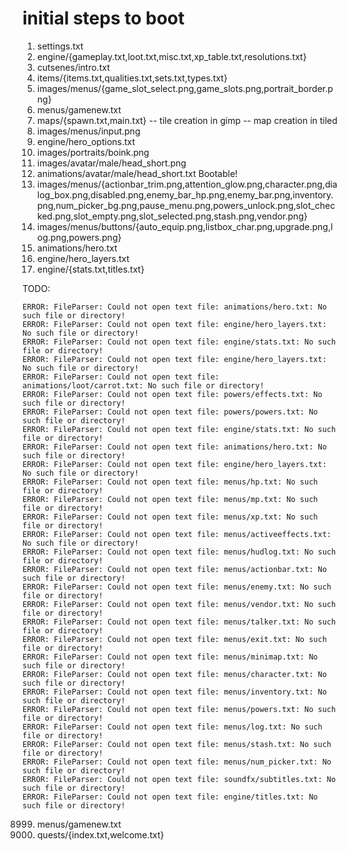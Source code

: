 # initial steps to boot

1. settings.txt
2. engine/{gameplay.txt,loot.txt,misc.txt,xp_table.txt,resolutions.txt}
3. cutsenes/intro.txt
4. items/{items.txt,qualities.txt,sets.txt,types.txt}
5. images/menus/{game_slot_select.png,game_slots.png,portrait_border.png}
6. menus/gamenew.txt
7. maps/{spawn.txt,main.txt} -- tile creation in gimp -- map creation in tiled
8. images/menus/input.png
9. engine/hero_options.txt
10. images/portraits/boink.png
11. images/avatar/male/head_short.png
12. animations/avatar/male/head_short.txt
Bootable!
13. images/menus/{actionbar_trim.png,attention_glow.png,character.png,dialog_box.png,disabled.png,enemy_bar_hp.png,enemy_bar.png,inventory.png,num_picker_bg.png,pause_menu.png,powers_unlock.png,slot_checked.png,slot_empty.png,slot_selected.png,stash.png,vendor.png}
14. images/menus/buttons/{auto_equip.png,listbox_char.png,upgrade.png,log.png,powers.png}
15. animations/hero.txt
16. engine/hero_layers.txt
17. engine/{stats.txt,titles.txt}

TODO:
```
ERROR: FileParser: Could not open text file: animations/hero.txt: No such file or directory!
ERROR: FileParser: Could not open text file: engine/hero_layers.txt: No such file or directory!
ERROR: FileParser: Could not open text file: engine/stats.txt: No such file or directory!
ERROR: FileParser: Could not open text file: engine/hero_layers.txt: No such file or directory!
ERROR: FileParser: Could not open text file: animations/loot/carrot.txt: No such file or directory!
ERROR: FileParser: Could not open text file: powers/effects.txt: No such file or directory!
ERROR: FileParser: Could not open text file: powers/powers.txt: No such file or directory!
ERROR: FileParser: Could not open text file: engine/stats.txt: No such file or directory!
ERROR: FileParser: Could not open text file: animations/hero.txt: No such file or directory!
ERROR: FileParser: Could not open text file: engine/hero_layers.txt: No such file or directory!
ERROR: FileParser: Could not open text file: menus/hp.txt: No such file or directory!
ERROR: FileParser: Could not open text file: menus/mp.txt: No such file or directory!
ERROR: FileParser: Could not open text file: menus/xp.txt: No such file or directory!
ERROR: FileParser: Could not open text file: menus/activeeffects.txt: No such file or directory!
ERROR: FileParser: Could not open text file: menus/hudlog.txt: No such file or directory!
ERROR: FileParser: Could not open text file: menus/actionbar.txt: No such file or directory!
ERROR: FileParser: Could not open text file: menus/enemy.txt: No such file or directory!
ERROR: FileParser: Could not open text file: menus/vendor.txt: No such file or directory!
ERROR: FileParser: Could not open text file: menus/talker.txt: No such file or directory!
ERROR: FileParser: Could not open text file: menus/exit.txt: No such file or directory!
ERROR: FileParser: Could not open text file: menus/minimap.txt: No such file or directory!
ERROR: FileParser: Could not open text file: menus/character.txt: No such file or directory!
ERROR: FileParser: Could not open text file: menus/inventory.txt: No such file or directory!
ERROR: FileParser: Could not open text file: menus/powers.txt: No such file or directory!
ERROR: FileParser: Could not open text file: menus/log.txt: No such file or directory!
ERROR: FileParser: Could not open text file: menus/stash.txt: No such file or directory!
ERROR: FileParser: Could not open text file: menus/num_picker.txt: No such file or directory!
ERROR: FileParser: Could not open text file: soundfx/subtitles.txt: No such file or directory!
ERROR: FileParser: Could not open text file: engine/titles.txt: No such file or directory!
```


8999. menus/gamenew.txt
9000. quests/{index.txt,welcome.txt}
